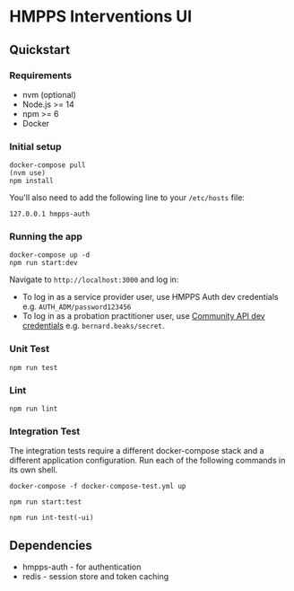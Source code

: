 # HMPPS Interventions UI

## Quickstart 

### Requirements 

- nvm (optional)
- Node.js >= 14
- npm >= 6
- Docker

### Initial setup

```
docker-compose pull
(nvm use)
npm install
```

You'll also need to add the following line to your `/etc/hosts` file:

```
127.0.0.1 hmpps-auth
```

### Running the app

```
docker-compose up -d
npm run start:dev
```

Navigate to `http://localhost:3000` and log in:

- To log in as a service provider user, use HMPPS Auth dev credentials e.g. `AUTH_ADM/password123456`
- To log in as a probation practitioner user, use [Community API dev credentials](https://github.com/ministryofjustice/community-api/blob/main/src/main/resources/schema.ldif) e.g. `bernard.beaks/secret`.

### Unit Test

`npm run test`

### Lint

`npm run lint`

### Integration Test

The integration tests require a different docker-compose stack and a different application configuration. Run each of the following commands in its own shell. 

`docker-compose -f docker-compose-test.yml up`

`npm run start:test`

`npm run int-test(-ui)`
 
## Dependencies

- hmpps-auth - for authentication
- redis - session store and token caching

